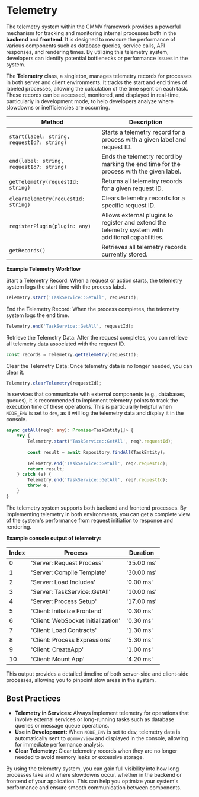 # Telemetry

The telemetry system within the CMMV framework provides a powerful mechanism for tracking and monitoring internal processes both in the **backend** and **frontend**. It is designed to measure the performance of various components such as database queries, service calls, API responses, and rendering times. By utilizing this telemetry system, developers can identify potential bottlenecks or performance issues in the system.

The **Telemetry** class, a singleton, manages telemetry records for processes in both server and client environments. It tracks the start and end times of labeled processes, allowing the calculation of the time spent on each task. These records can be accessed, monitored, and displayed in real-time, particularly in development mode, to help developers analyze where slowdowns or inefficiencies are occurring.

| Method                                      | Description                                                                                           |
|---------------------------------------------|-------------------------------------------------------------------------------------------------------|
| `start(label: string, requestId?: string)`  | Starts a telemetry record for a process with a given label and request ID.                            |
| `end(label: string, requestId?: string)`    | Ends the telemetry record by marking the end time for the process with the given label.               |
| `getTelemetry(requestId: string)`           | Returns all telemetry records for a given request ID.                                                 |
| `clearTelemetry(requestId: string)`         | Clears telemetry records for a specific request ID.                                                   |
| `registerPlugin(plugin: any)`               | Allows external plugins to register and extend the telemetry system with additional capabilities.      |
| `getRecords()`                              | Retrieves all telemetry records currently stored.                                                     |

**Example Telemetry Workflow**

Start a Telemetry Record: When a request or action starts, the telemetry system logs the start time with the process label.

```typescript
Telemetry.start('TaskService::GetAll', requestId);
```

End the Telemetry Record: When the process completes, the telemetry system logs the end time.

```typescript
Telemetry.end('TaskService::GetAll', requestId);
```

Retrieve the Telemetry Data: After the request completes, you can retrieve all telemetry data associated with the request ID.

```typescript
const records = Telemetry.getTelemetry(requestId);
```

Clear the Telemetry Data: Once telemetry data is no longer needed, you can clear it.

```typescript
Telemetry.clearTelemetry(requestId);
```

In services that communicate with external components (e.g., databases, queues), it is recommended to implement telemetry points to track the execution time of these operations. This is particularly helpful when ``NODE_ENV`` is set to ``dev``, as it will log the telemetry data and display it in the console.

```typescript
async getAll(req?: any): Promise<TaskEntity[]> {
    try {
        Telemetry.start('TaskService::GetAll', req?.requestId);
        
        const result = await Repository.findAll(TaskEntity);
        
        Telemetry.end('TaskService::GetAll', req?.requestId);
        return result;
    } catch (e) {
        Telemetry.end('TaskService::GetAll', req?.requestId);
        throw e;
    }
}
```

The telemetry system supports both backend and frontend processes. By implementing telemetry in both environments, you can get a complete view of the system's performance from request initiation to response and rendering.

**Example console output of telemetry:**

| Index | Process                            | Duration    |
|-------|------------------------------------|-------------|
| 0     | 'Server: Request Process'          | '35.00 ms'  |
| 1     | 'Server: Compile Template'         | '30.00 ms'  |
| 2     | 'Server: Load Includes'            | '0.00 ms'   |
| 3     | 'Server: TaskService::GetAll'      | '10.00 ms'  |
| 4     | 'Server: Process Setup'            | '17.00 ms'  |
| 5     | 'Client: Initialize Frontend'      | '0.30 ms'   |
| 6     | 'Client: WebSocket Initialization' | '0.30 ms'   |
| 7     | 'Client: Load Contracts'           | '1.30 ms'   |
| 8     | 'Client: Process Expressions'      | '5.30 ms'   |
| 9     | 'Client: CreateApp'                | '1.00 ms'   |
| 10    | 'Client: Mount App'                | '4.20 ms'   |

This output provides a detailed timeline of both server-side and client-side processes, allowing you to pinpoint slow areas in the system.

## Best Practices

* **Telemetry in Services:** Always implement telemetry for operations that involve external services or long-running tasks such as database queries or message queue operations.
* **Use in Development:** When ``NODE_ENV`` is set to dev, telemetry data is automatically sent to ``@cmmv/view`` and displayed in the console, allowing for immediate performance analysis.
* **Clear Telemetry:** Clear telemetry records when they are no longer needed to avoid memory leaks or excessive storage.

By using the telemetry system, you can gain full visibility into how long processes take and where slowdowns occur, whether in the backend or frontend of your application. This can help you optimize your system's performance and ensure smooth communication between components.